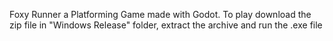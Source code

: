 Foxy Runner a Platforming Game made with Godot. To play download the zip file in "Windows Release" folder, extract the archive and run the .exe file
